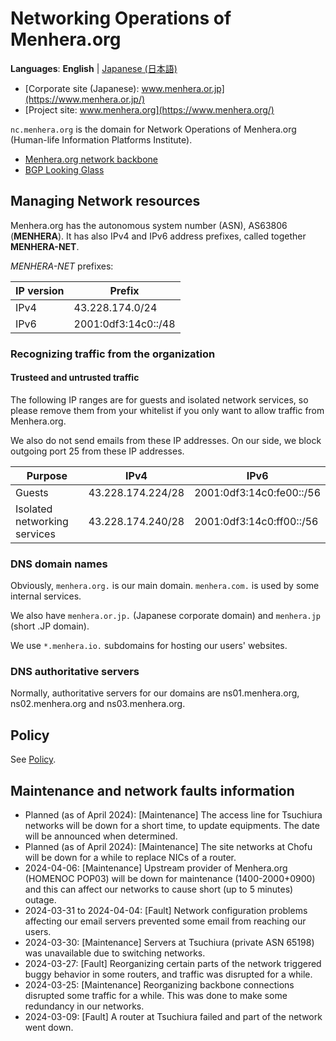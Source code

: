 # Networking Operations of Menhera.org

**Languages**: **English**
| [Japanese (日本語)](/ja/)

* [Corporate site (Japanese): www.menhera.or.jp](https://www.menhera.or.jp/)
* [Project site: www.menhera.org](https://www.menhera.org/)

`nc.menhera.org` is the domain for Network Operations of Menhera.org (Human-life Information Platforms Institute).

* [Menhera.org network backbone](backbone.html)
* [BGP Looking Glass](https://looking-glass.nc.menhera.org/)

## Managing Network resources

Menhera.org has the autonomous system number (ASN), AS63806 (**MENHERA**).
It has also IPv4 and IPv6 address prefixes, called together **MENHERA-NET**.

_MENHERA-NET_ prefixes:

| IP version | Prefix |
|------------|--------|
| IPv4       | 43.228.174.0/24 |
| IPv6       | 2001:0df3:14c0::/48 |

### Recognizing traffic from the organization

#### Trusteed and untrusted traffic

The following IP ranges are for guests and isolated network services,
so please remove them from your whitelist if you only want to allow traffic from Menhera.org.

We also do not send emails from these IP addresses.
On our side, we block outgoing port 25 from these IP addresses.

| Purpose | IPv4 | IPv6 |
|---------|------|------|
| Guests | 43.228.174.224/28 | 2001:0df3:14c0:fe00::/56 |
| Isolated networking services | 43.228.174.240/28 | 2001:0df3:14c0:ff00::/56 |

### DNS domain names

Obviously, `menhera.org.` is our main domain. `menhera.com.` is used by some internal services.

We also have `menhera.or.jp.` (Japanese corporate domain) and `menhera.jp` (short .JP domain).

We use `*.menhera.io.` subdomains for hosting our users' websites.

### DNS authoritative servers

Normally, authoritative servers for our domains are ns01.menhera.org, ns02.menhera.org and ns03.menhera.org.

## Policy

See [Policy](policy.html).

## Maintenance and network faults information

- Planned (as of April 2024): \[Maintenance\] The access line for Tsuchiura networks will be down for a short time, to update equipments. The date will be announced when determined.
- Planned (as of April 2024): \[Maintenance\] The site networks at Chofu will be down for a while to replace NICs of a router.
- 2024-04-06: \[Maintenance\] Upstream provider of Menhera.org (HOMENOC POP03) will be down for maintenance (1400-2000+0900) and this can affect our networks to cause short (up to 5 minutes) outage.
- 2024-03-31 to 2024-04-04: \[Fault\] Network configuration problems affecting our email servers prevented some email from reaching our users.
- 2024-03-30: \[Maintenance\] Servers at Tsuchiura (private ASN 65198) was unavailable due to switching networks.
- 2024-03-27: \[Fault\] Reorganizing certain parts of the network triggered buggy behavior in some routers, and traffic was disrupted for a while.
- 2024-03-25: \[Maintenance\] Reorganizing backbone connections disrupted some traffic for a while. This was done to make some redundancy in our networks.
- 2024-03-09: \[Fault\] A router at Tsuchiura failed and part of the network went down.
